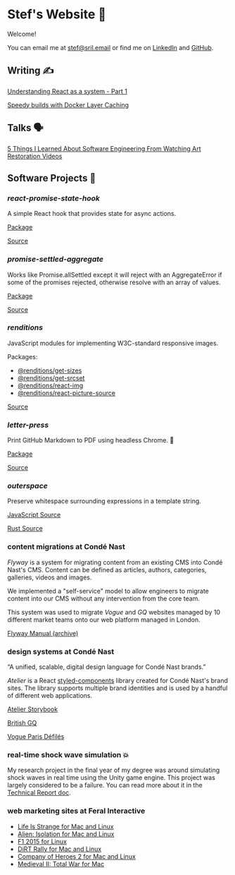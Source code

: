 # Stef's Website 🦖

Welcome!

You can email me at [stef@sril.email](mailto:stef@sril.email) or find me on [LinkedIn](https://www.linkedin.com/in/stefee/) and [GitHub](https://www.github.com/stefee).

## Writing ✍️

[Understanding React as a system - Part 1](/post/0003/understanding-react-as-a-system-part-1)

[Speedy builds with Docker Layer Caching](/post/0002/docker-layer-caching)

## Talks 🗣

[5 Things I Learned About Software Engineering From Watching Art Restoration Videos](https://youtu.be/nWVD4MSyN2w)

## Software Projects 🌱

### _react-promise-state-hook_

A simple React hook that provides state for async actions.

[Package](https://www.npmjs.com/package/react-promise-state-hook)

[Source](https://github.com/stefee/react-promise-state-hook)

### _promise-settled-aggregate_

Works like Promise.allSettled except it will reject with an AggregateError if some of the promises rejected, otherwise resolve with an array of values.

[Package](https://www.npmjs.com/package/promise-settled-aggregate)

[Source](https://github.com/stefee/promise-settled-aggregate)

### _renditions_

JavaScript modules for implementing W3C-standard responsive images.

Packages:

- [@renditions/get-sizes](https://npmjs.com/package/@renditions/get-sizes)
- [@renditions/get-srcset](https://npmjs.com/package/@renditions/get-srcset)
- [@renditions/react-img](https://npmjs.com/package/@renditions/react-img)
- [@renditions/react-picture-source](https://npmjs.com/package/@renditions/react-picture-source)

[Source](https://github.com/stefee/renditions)

### _letter-press_

Print GitHub Markdown to PDF using headless Chrome. 💌

[Package](https://www.npmjs.com/package/letter-press)

[Source](https://github.com/stefee/letter-press)

### _outerspace_

Preserve whitespace surrounding expressions in a template string.

[JavaScript Source](https://github.com/stefee/outerspace)

[Rust Source](https://github.com/stefee/outerspace-rs)

### content migrations at Condé Nast

_Flyway_ is a system for migrating content from an existing CMS into Condé Nast's CMS. Content can be defined as articles, authors, categories, galleries, videos and images.

We implemented a "self-service" model to allow engineers to migrate content into our CMS without any intervention from the core team.

This system was used to migrate _Vogue_ and _GQ_ websites managed by 10 different market teams onto our web platform managed in London.

[Flyway Manual (archive)](https://web.archive.org/web/20200919173414/https://conde-nast-international.gitbook.io/flyway-docs/)

### design systems at Condé Nast

“A unified, scalable, digital design language for Condé Nast brands.”

_Atelier_ is a React [styled-components](https://github.com/styled-components/styled-components) library created for Condé Nast's brand sites. The library supports multiple brand identities and is used by a handful of different web applications.

[Atelier Storybook](http://atelier.prod.cni.digital/)

[British GQ](https://www.gq-magazine.co.uk/)

[Vogue Paris Défilés](https://www.vogue.fr/defiles)

### real-time shock wave simulation 💥

My research project in the final year of my degree was around simulating shock waves in real time using the Unity game engine. This project was largely considered to be a failure. You can read more about it in the [Technical Report doc](https://drive.google.com/file/d/1dPqoEMLLgfVp1GoaMR64fziYLpqxvOWr/view?usp=sharing).

### web marketing sites at Feral Interactive

- [Life Is Strange for Mac and Linux](https://www.feralinteractive.com/en/games/lifeisstrange/)
- [Alien: Isolation for Mac and Linux](https://www.feralinteractive.com/en/games/alienisolation/)
- [F1 2015 for Linux](https://www.feralinteractive.com/en/linux-games/f12015/)
- [DiRT Rally for Mac and Linux](https://www.feralinteractive.com/en/games/dirtrally/)
- [Company of Heroes 2 for Mac and Linux](https://www.feralinteractive.com/en/games/companyofheroes2/)
- [Medieval II: Total War for Mac](https://www.feralinteractive.com/en/mac-games/medieval2/)

